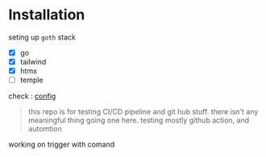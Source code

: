 

# Installation

seting up `goth` stack

- [x] go
- [x] tailwind
- [x] htmx
- [ ] temple

check : [config](./config.json)

> this repo is for testing CI/CD pipeline and git hub stuff. there isn't any meaningful thing going one here.
> testing mostly github action, and automtion

working on trigger with comand 
